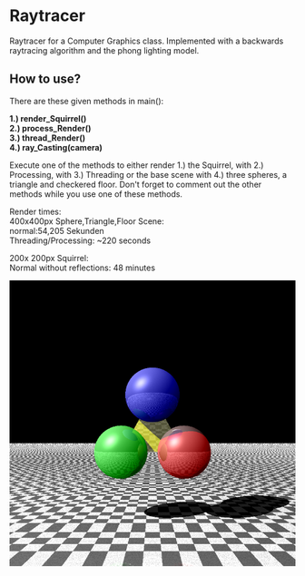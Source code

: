 # Raytracer

Raytracer for a Computer Graphics class. Implemented with a backwards raytracing algorithm 
and the phong lighting model.

## How to use?

There are these given methods in main():

**1.) render_Squirrel()\
2.) process_Render()\
3.) thread_Render()\
4.) ray_Casting(camera)**

Execute one of the methods to either render 1.) the Squirrel, with 2.) Processing, 
with 3.) Threading or the base scene with 4.) three spheres, a triangle and checkered floor.
Don't forget to comment out the other methods while you use one of these methods.

Render times:\
400x400px Sphere,Triangle,Floor Scene: \
normal:54,205 Sekunden\
Threading/Processing: ~220 seconds

200x 200px Squirrel:\
Normal without reflections: 48 minutes

![png](https://github.com/Frank-Pham/Raytracer/blob/master/Reflection_Spheres.png)

